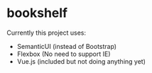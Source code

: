 # bookshelf

Currently this project uses:
* SemanticUI (instead of Bootstrap)
* Flexbox (No need to support IE)
* Vue.js (included but not doing anything yet)
